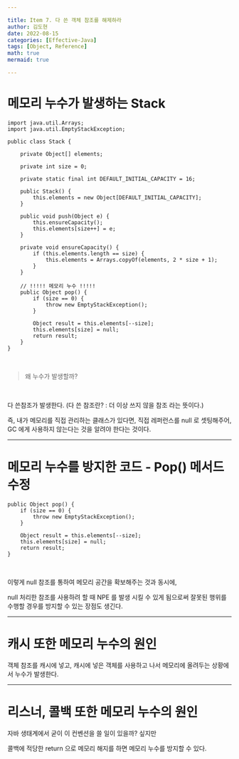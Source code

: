 ```yaml
---

title: Item 7. 다 쓴 객체 참조를 해제하라
author: 김도현
date: 2022-08-15
categories: [Effective-Java]
tags: [Object, Reference]
math: true
mermaid: true

---
```


# 메모리 누수가 발생하는 Stack

    import java.util.Arrays;
    import java.util.EmptyStackException;

    public class Stack {

        private Object[] elements;

        private int size = 0;

        private static final int DEFAULT_INITIAL_CAPACITY = 16;

        public Stack() {
            this.elements = new Object[DEFAULT_INITIAL_CAPACITY];
        }

        public void push(Object e) {
            this.ensureCapacity();
            this.elements[size++] = e;
        }

        private void ensureCapacity() {
            if (this.elements.length == size) {
                this.elements = Arrays.copyOf(elements, 2 * size + 1);
            }
        }

        // !!!!! 메모리 누수 !!!!!
        public Object pop() {
            if (size == 0) {
                throw new EmptyStackException();
            }

            Object result = this.elements[--size];
            this.elements[size] = null;
            return result;
        }
    }

<br>

> 왜 누수가 발생할까?

<br>

다 쓴참조가 발생한다. (다 쓴 참조란? : 더 이상 쓰지 않을 참조 라는 뜻이다.)

즉, 내가 메모리를 직접 관리하는 클래스가 있다면, 직접 레퍼런스를 null 로 셋팅해주어, GC 에게 사용하지 않는다는 것을 알려야 한다는 것이다.

---

# 메모리 누수를 방지한 코드 - Pop() 메서드 수정

    public Object pop() {
        if (size == 0) {
            throw new EmptyStackException();
        }

        Object result = this.elements[--size];
        this.elements[size] = null;
        return result;
    }


<br>

이렇게 null 참조를 통하여 메모리 공간을 확보해주는 것과 동시에,

null 처리한 참조를 사용하려 할 때 NPE 를 발생 시킬 수 있게 됨으로써 잘못된 행위를 수행할 경우를 방지할 수 있는 장점도 생긴다.

---

# 캐시 또한 메모리 누수의 원인

객체 참조를 캐시에 넣고, 캐시에 넣은 객체를 사용하고 나서 메모리에 올려두는 상황에서 누수가 발생한다.

---

# 리스너, 콜백 또한 메모리 누수의 원인

자바 생태계에서 굳이 이 컨벤션을 쓸 일이 있을까? 싶지만

콜백에 적당한 return 으로 메모리 해지를 하면 메모리 누수를 방지할 수 있다.
